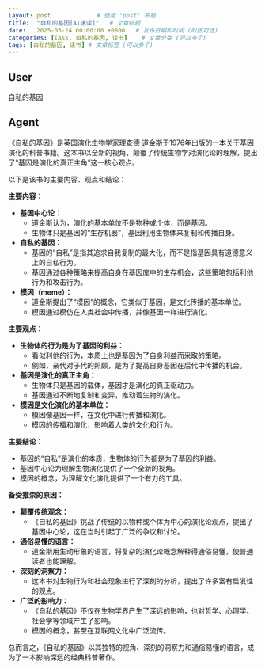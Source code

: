 ```yaml
---
layout: post             # 使用 'post' 布局
title:  "自私的基因[AI速读]"   # 文章标题
date:   2025-03-24 00:00:00 +0800   # 发布日期和时间 (时区可选)
categories: [IAsk, 自私的基因, 读书]    # 文章分类 (可以多个)
tags: [自私的基因, 读书] # 文章标签 (可以多个)
---
```






## User

自私的基因

## Agent

《自私的基因》是英国演化生物学家理查德·道金斯于1976年出版的一本关于基因演化的科普书籍。这本书以全新的视角，颠覆了传统生物学对演化论的理解，提出了“基因是演化的真正主角”这一核心观点。

以下是该书的主要内容、观点和结论：

**主要内容：**

* **基因中心论：**
    * 道金斯认为，演化的基本单位不是物种或个体，而是基因。
    * 生物体只是基因的“生存机器”，基因利用生物体来复制和传播自身。
* **自私的基因：**
    * 基因的“自私”是指其追求自我复制的最大化，而不是指基因具有道德意义上的自私行为。
    * 基因通过各种策略来提高自身在基因库中的生存机会，这些策略包括利他行为和攻击行为。
* **模因（meme）：**
    * 道金斯提出了“模因”的概念，它类似于基因，是文化传播的基本单位。
    * 模因通过模仿在人类社会中传播，并像基因一样进行演化。

**主要观点：**

* **生物体的行为是为了基因的利益：**
    * 看似利他的行为，本质上也是基因为了自身利益而采取的策略。
    * 例如，亲代对子代的照顾，是为了提高自身基因在后代中传播的机会。
* **基因是演化的真正主角：**
    * 生物体只是基因的载体，基因才是演化的真正驱动力。
    * 基因通过不断地复制和变异，推动着生物的演化。
* **模因是文化演化的基本单位：**
    * 模因像基因一样，在文化中进行传播和演化。
    * 模因的传播和演化，影响着人类的文化和行为。

**主要结论：**

* 基因的“自私”是演化的本质，生物体的行为都是为了基因的利益。
* 基因中心论为理解生物演化提供了一个全新的视角。
* 模因的概念，为理解文化演化提供了一个有力的工具。

**备受推崇的原因：**

* **颠覆传统观念：**
    * 《自私的基因》挑战了传统的以物种或个体为中心的演化论观点，提出了基因中心论，这在当时引起了广泛的争议和讨论。
* **通俗易懂的语言：**
    * 道金斯用生动形象的语言，将复杂的演化论概念解释得通俗易懂，使普通读者也能理解。
* **深刻的洞察力：**
    * 这本书对生物行为和社会现象进行了深刻的分析，提出了许多富有启发性的观点。
* **广泛的影响力：**
    * 《自私的基因》不仅在生物学界产生了深远的影响，也对哲学、心理学、社会学等领域产生了影响。
    * 模因的概念，甚至在互联网文化中广泛流传。

总而言之，《自私的基因》以其独特的视角、深刻的洞察力和通俗易懂的语言，成为了一本影响深远的经典科普著作。
